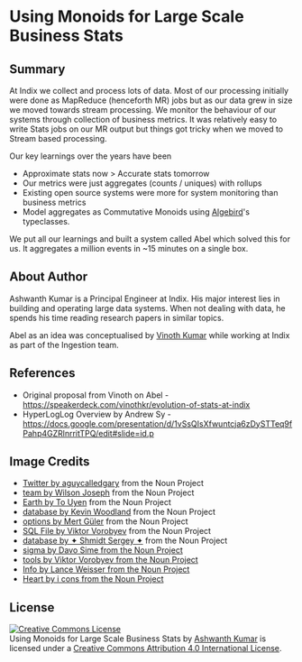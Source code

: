 # Using Monoids for Large Scale Business Stats 

## Summary
At Indix we collect and process lots of data. Most of our processing initially were done as MapReduce (henceforth MR) jobs but as our data grew in size we moved towards stream processing. We monitor the behaviour of our systems through collection of business metrics. It was relatively easy to write Stats jobs on our MR output but things got tricky when we moved to Stream based processing.

Our key learnings over the years have been

- Approximate stats now > Accurate stats tomorrow
- Our metrics were just aggregates (counts / uniques) with rollups
- Existing open source systems were more for system monitoring than business metrics
- Model aggregates as Commutative Monoids using [Algebird](https://twitter.github.io/algebird/typeclasses/monoid.html)'s typeclasses.

We put all our learnings and built a system called Abel which solved this for us. It aggregates a million events in ~15 minutes on a single box.

## About Author
Ashwanth Kumar is a Principal Engineer at Indix. His major interest lies in building and operating large data systems. When not dealing with data, he spends his time reading research papers in similar topics.

Abel as an idea was conceptualised by [Vinoth Kumar](https://github.com/vinothkr) while working at Indix as part of the Ingestion team.

## References
- Original proposal from Vinoth on Abel - https://speakerdeck.com/vinothkr/evolution-of-stats-at-indix
- HyperLogLog Overview by Andrew Sy - https://docs.google.com/presentation/d/1vSsQIsXfwuntcja6zDySTTeq9fPahp4GZRlnrritTPQ/edit#slide=id.p

## Image Credits
- [Twitter by aguycalledgary](https://thenounproject.com/search/?q=twitter+bird&i=23267) from the Noun Project
- [team by Wilson Joseph](https://thenounproject.com/term/team/717083/) from the Noun Project
- [Earth by To Uyen](https://thenounproject.com/search/?q=internet+globe&i=318309) from the Noun Project
- [database by Kevin Woodland](https://thenounproject.com/search/?q=database&i=282705) from the Noun Project
- [options by Mert Güler](https://thenounproject.com/search/?q=toolkit&i=638516) from the Noun Project
- [SQL File by Viktor Vorobyev](https://thenounproject.com/search/?q=sql&i=342070) from the Noun Project
- [database by ✦ Shmidt Sergey ✦](https://thenounproject.com/search/?q=database&i=691819) from the Noun Project
- [sigma by Davo Sime from the Noun Project](https://thenounproject.com/search/?q=sigma&i=607382)
- [tools by Viktor Vorobyev from the Noun Project](https://thenounproject.com/search/?q=hammer&i=561830)
- [Info by Lance Weisser from the Noun Project](https://thenounproject.com/search/?q=info&i=91723)
- [Heart by i cons from the Noun Project](https://thenounproject.com/search/?q=heart&i=995105)

## License
[![Creative Commons License](https://i.creativecommons.org/l/by/4.0/88x31.png)](http://creativecommons.org/licenses/by/4.0/)  
<span xmlns:dct="http://purl.org/dc/terms/" property="dct:title">Using Monoids for Large Scale Business Stats</span> by [Ashwanth Kumar](https://speakerdeck.com/ashwanthkumar/using-monoids-for-large-scale-business-stats) is licensed under a [Creative Commons Attribution 4.0 International License](http://creativecommons.org/licenses/by/4.0/).  

